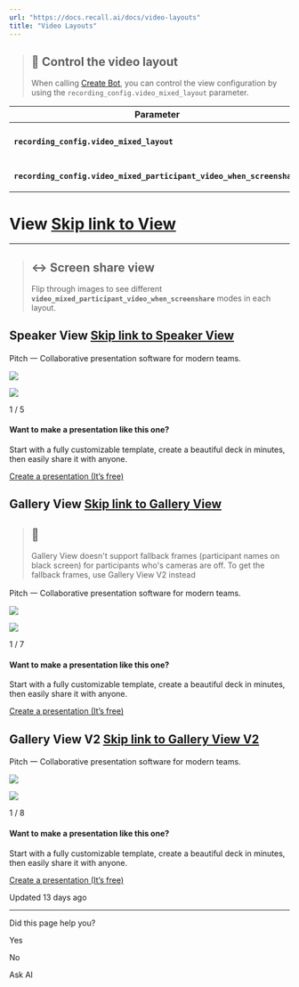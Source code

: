 ```yaml
---
url: "https://docs.recall.ai/docs/video-layouts"
title: "Video Layouts"
---
```


> ## 📘  Control the video layout
>
> When calling [Create Bot](https://docs.recall.ai/reference/bot_create), you can control the view configuration by using the `recording_config.video_mixed_layout` parameter.

| Parameter | Values | Default |
| --- | --- | --- |
| **`recording_config.video_mixed_layout`** | `speaker_view`<br>`gallery_view`<br>`gallery_view_v2`<br>`audio_only` | `speaker_view` |
| **`recording_config.video_mixed_participant_video_when_screenshare`** | `overlap`<br>`beside`<br>`hide` | `overlap` |

# View   [Skip link to View](https://docs.recall.ai/docs/video-layouts\#view)

* * *

> ## ↔️  Screen share view
>
> Flip through images to see different **`video_mixed_participant_video_when_screenshare`** modes in each layout.

## Speaker View   [Skip link to Speaker View](https://docs.recall.ai/docs/video-layouts\#speaker-view)

Pitch 一 Collaborative presentation software for modern teams.

![](https://imgproxy.services.pitch.com/_/w:585/h:426/resizing_type:fit/q:50/page:0/disable_animation:1/plain/pitch-assets-ccb95893-de3f-4266-973c-20049231b248/7e97b725-06d2-4684-af9a-debfe6d3b7bb)

![](https://imgproxy.services.pitch.com/_/w:584/h:427/resizing_type:fit/q:50/page:0/disable_animation:1/plain/pitch-assets-ccb95893-de3f-4266-973c-20049231b248/d21e79d8-16f1-45f6-a2ca-7b8d6639da98)

1 / 5

#### Want to make a presentation like this one?

Start with a fully customizable template, create a beautiful deck in minutes, then easily share it with anyone.

[Create a presentation (It’s free)](https://pitch.com/?utm_medium=product-presentation&utm_source=embedded_presentation&utm_campaign=popover&utm_content=e54a16ec-879c-4114-a3d7-3d8a37b6d9e9)

## Gallery View   [Skip link to Gallery View](https://docs.recall.ai/docs/video-layouts\#gallery-view)

> ## 📘
>
> Gallery View doesn't support fallback frames (participant names on black screen) for participants who's cameras are off. To get the fallback frames, use Gallery View V2 instead

Pitch 一 Collaborative presentation software for modern teams.

![](https://imgproxy.services.pitch.com/_/w:2330/h:1716/resizing_type:fit/plain/pitch-assets-ccb95893-de3f-4266-973c-20049231b248/15b97d7b-a268-4300-b81d-1fa76e2cbb96)

![](https://imgproxy.services.pitch.com/_/w:2339/h:1710/resizing_type:fit/plain/pitch-assets-ccb95893-de3f-4266-973c-20049231b248/0048de52-230e-4b6f-94b1-5a958180a791)

1 / 7

#### Want to make a presentation like this one?

Start with a fully customizable template, create a beautiful deck in minutes, then easily share it with anyone.

[Create a presentation (It’s free)](https://pitch.com/?utm_medium=product-presentation&utm_source=embedded_presentation&utm_campaign=popover&utm_content=b2a524a1-a403-4c48-8f6c-770394816682)

## Gallery View V2   [Skip link to Gallery View V2](https://docs.recall.ai/docs/video-layouts\#gallery-view-v2)

Pitch 一 Collaborative presentation software for modern teams.

![](https://imgproxy.services.pitch.com/_/w:2336/h:1711/resizing_type:fit/plain/pitch-assets-ccb95893-de3f-4266-973c-20049231b248/8e5e9e10-9cc5-4ff0-a87e-9d722e69a2b8)

![](https://imgproxy.services.pitch.com/_/w:2343/h:1706/resizing_type:fit/plain/pitch-assets-ccb95893-de3f-4266-973c-20049231b248/62977753-84dc-46a0-b787-3fc5f63119d4)

1 / 8

#### Want to make a presentation like this one?

Start with a fully customizable template, create a beautiful deck in minutes, then easily share it with anyone.

[Create a presentation (It’s free)](https://pitch.com/?utm_medium=product-presentation&utm_source=embedded_presentation&utm_campaign=popover&utm_content=49acc30b-bad2-404e-a28a-ca6db1b43276)

Updated 13 days ago

* * *

Did this page help you?

Yes

No

Ask AI
